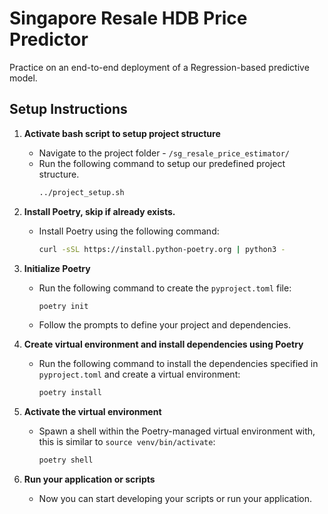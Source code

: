 # Singapore Resale HDB Price Predictor
Practice on an end-to-end deployment of a Regression-based predictive model.

## Setup Instructions

1. **Activate bash script to setup project structure**
   - Navigate to the project folder - ```/sg_resale_price_estimator/```
   - Run the following command to setup our predefined project structure.
     ```bash
     ../project_setup.sh
     ```

2. **Install Poetry, skip if already exists.**
   - Install Poetry using the following command:
     ```bash
     curl -sSL https://install.python-poetry.org | python3 -
     ```

3. **Initialize Poetry**
   - Run the following command to create the `pyproject.toml` file:
     ```bash
     poetry init
     ```
   - Follow the prompts to define your project and dependencies.

4. **Create virtual environment and install dependencies using Poetry**
   - Run the following command to install the dependencies specified in `pyproject.toml` and create a virtual environment:
     ```bash
     poetry install
     ```

5. **Activate the virtual environment**
   - Spawn a shell within the Poetry-managed virtual environment with, this is similar to ```source venv/bin/activate```:
     ```bash
     poetry shell
     ```

6. **Run your application or scripts**
   - Now you can start developing your scripts or run your application.




